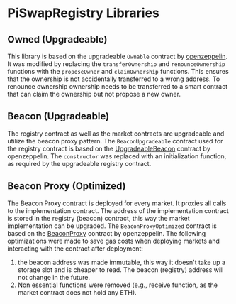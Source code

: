 # PiSwapRegistry Libraries

## Owned (Upgradeable)

This library is based on the upgradeable `Ownable` contract by [openzeppelin](https://github.com/OpenZeppelin/openzeppelin-contracts-upgradeable/blob/v4.5.0/contracts/access/OwnableUpgradeable.sol). It was modified by replacing the `transferOwnership` and `renounceOwnership` functions with the `proposeOwner` and `claimOwnership` functions. This ensures that the ownership is not accidentally transferred to a wrong address. To renounce ownership ownership needs to be transferred to a smart contract that can claim the ownership but not propose a new owner.

## Beacon (Upgradeable)

The registry contract as well as the market contracts are upgradeable and utilize the beacon proxy pattern. The `BeaconUpgradeable` contract used for the registry contract is based on the [UpgradeableBeacon](https://github.com/OpenZeppelin/openzeppelin-contracts/blob/v4.5.0/contracts/proxy/beacon/UpgradeableBeacon.sol) contract by openzeppelin. The `constructor` was replaced with an initialization function, as required by the upgradeable registry contract. 

## Beacon Proxy (Optimized)

The Beacon Proxy contract is deployed for every market. It proxies all calls to the implementation contract. The address of the implementation contract is stored in the registry (beacon) contract, this way the market implementation can be upgraded. The `BeaconProxyOptimized` contract is based on the [BeaconProxy](https://github.com/OpenZeppelin/openzeppelin-contracts/blob/v4.5.0/contracts/proxy/beacon/BeaconProxy.sol) contract by openzeppelin. The following optimizations were made to save gas costs when deploying markets and interacting with the contract after deployment:

1. the beacon address was made immutable, this way it doesn't take up a storage slot and is cheaper to read. The beacon (registry) address will not change in the future.
2. Non essential functions were removed (e.g., receive function, as the market contract does not hold any ETH).